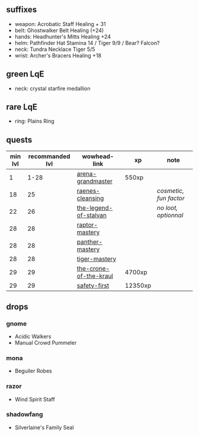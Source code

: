 ## suffixes
- weapon: Acrobatic Staff Healing + 31
- belt: Ghostwalker Belt Healing (+24)
- hands: Headhunter's Mitts Healing +24
- helm: Pathfinder Hat Stamina 14 / Tiger 9/9 / Bear? Falcon?
- neck: Tundra Necklace Tiger 5/5
- wrist: Archer's Bracers Healing +18

## green LqE
- neck: crystal starfire medallion

## rare LqE
- ring: Plains Ring


## quests
| min lvl | recommanded lvl | wowhead-link | xp | note |
| ------- | --------------- | ------------ | -- | ---- |
| 1  | 1-28 | [arena-grandmaster](https://classic.wowhead.com/quest=7838/arena-grandmaster) | 550xp | |
| 18 | 25 | [raenes-cleansing](https://classic.wowhead.com/quest=1028/raenes-cleansing) | | *cosmetic, fun factor*|
| 22 | 26 | [the-legend-of-stalvan](https://classic.wowhead.com/quest=98/the-legend-of-stalvan) | | *no loot, optionnal* |
| 28 | 28 | [raptor-mastery](https://classic.wowhead.com/quest=197/raptor-mastery) | | |
| 28 | 28 | [panther-mastery](https://classic.wowhead.com/quest=193/panther-mastery) | | |
| 28 | 28 | [tiger-mastery](https://classic.wowhead.com/quest=188/tiger-mastery) | | |
| 29 | 29 | [the-crone-of-the-kraul](https://classic.wowhead.com/quest=1101/the-crone-of-the-kraul) | 4700xp | |
| 29 | 29 | [safety-first](https://classic.wowhead.com/quest=1189/safety-first) | 12350xp | |

## drops

### gnome
- Acidic Walkers
- Manual Crowd Pummeler

### mona
- Beguiler Robes

### razor
- Wind Spirit Staff

### shadowfang
- Silverlaine's Family Seal
